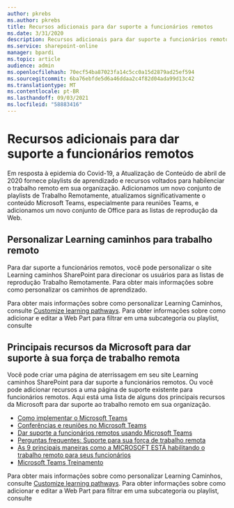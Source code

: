 ```yaml
---
author: pkrebs
ms.author: pkrebs
title: Recursos adicionais para dar suporte a funcionários remotos
ms.date: 3/31/2020
description: Recursos adicionais para dar suporte a funcionários remotos
ms.service: sharepoint-online
manager: bpardi
ms.topic: article
audience: admin
ms.openlocfilehash: 70ecf54ba87023fa14c5cc0a15d2879ad25ef594
ms.sourcegitcommit: 6ba76ebfde5d6a46ddaa2c4f82d04ada99d13c42
ms.translationtype: MT
ms.contentlocale: pt-BR
ms.lasthandoff: 09/03/2021
ms.locfileid: "58883416"
---
```

# <a name="resources-for-supporting-your-remote-workforce"></a>Recursos adicionais para dar suporte a funcionários remotos
Em resposta à epidemia do Covid-19, a Atualização de Conteúdo de abril de 2020 fornece playlists de aprendizado e recursos voltados para habilenciar o trabalho remoto em sua organização. Adicionamos um novo conjunto de playlists de Trabalho Remotamente, atualizamos significativamente o conteúdo Microsoft Teams, especialmente para reuniões Teams, e adicionamos um novo conjunto de Office para as listas de reprodução da Web. 

## <a name="customize-learning-pathways-for-remote-work"></a>Personalizar Learning caminhos para trabalho remoto
Para dar suporte a funcionários remotos, você pode personalizar o site Learning caminhos SharePoint para direcionar os usuários para as listas de reprodução Trabalho Remotamente. Para obter mais informações sobre como personalizar os caminhos de aprendizado.

Para obter mais informações sobre como personalizar Learning Caminhos, consulte [Customize learning pathways](custom_overview.md). Para obter informações sobre como adicionar e editar a Web Part para filtrar em uma subcategoria ou playlist, consulte 

## <a name="top-resources-from-microsoft-for-supporting-your-remote-workforce"></a>Principais recursos da Microsoft para dar suporte à sua força de trabalho remota
Você pode criar uma página de aterrissagem em seu site Learning caminhos SharePoint para dar suporte a funcionários remotos. Ou você pode adicionar recursos a uma página de suporte existente para funcionários remotos. Aqui está uma lista de alguns dos principais recursos da Microsoft para dar suporte ao trabalho remoto em sua organização. 
- [Como implementar o Microsoft Teams](/microsoftteams/how-to-roll-out-teams)
- [Conferências e reuniões no Microsoft Teams](/microsoftteams/deploy-meetings-microsoft-teams-landing-page)
- [Dar suporte a funcionários remotos usando Microsoft Teams](/microsoftteams/support-remote-work-with-teams)
- [Perguntas frequentes: Suporte para sua força de trabalho remota](/microsoftteams/faq-support-remote-workforce)
- [As 9 principais maneiras como a MICROSOFT ESTÁ habilitando o trabalho remoto para seus funcionários](https://www.microsoft.com/en-us/microsoft-365/blog/2020/03/12/top-9-ways-microsoft-it-enabling-remote-work-employees/)
- [Microsoft Teams Treinamento](/microsoftteams/training-microsoft-teams-landing-page)


Para obter mais informações sobre como personalizar Learning Caminhos, consulte [Customize learning pathways](custom_overview.md). Para obter informações sobre como adicionar e editar a Web Part para filtrar em uma subcategoria ou playlist, consulte 


